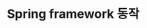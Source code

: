 ---
title:  "Spring framework 동작"
excerpt: "Spring framework 기본 동작"

categories:
  - Spring
tags:
  - spring
  
toc: true
toc_sticky: true

last_modified_at: 2021-12-16
---